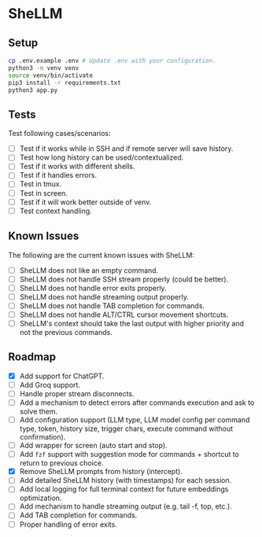# SheLLM

## Setup

```bash
cp .env.example .env # Update .env with your configuration.
python3 -m venv venv
source venv/bin/activate
pip3 install -r requirements.txt
python3 app.py
```

## Tests

Test following cases/scenarios:

- [ ] Test if it works while in SSH and if remote server will save history.
- [ ] Test how long history can be used/contextualized.
- [ ] Test if it works with different shells.
- [ ] Test if it handles errors.
- [ ] Test in tmux.
- [ ] Test in screen.
- [ ] Test if it will work better outside of venv.
- [ ] Test context handling.

## Known Issues

The following are the current known issues with SheLLM:

- [ ] SheLLM does not like an empty command.
- [ ] SheLLM does not handle SSH stream properly (could be better).
- [ ] SheLLM does not handle error exits properly.
- [ ] SheLLM does not handle streaming output properly.
- [ ] SheLLM does not handle TAB completion for commands.
- [ ] SheLLM does not handle ALT/CTRL cursor movement shortcuts.
- [ ] SheLLM's context should take the last output with higher priority and not the previous commands.

## Roadmap

- [x] Add support for ChatGPT.
- [ ] Add Groq support.
- [ ] Handle proper stream disconnects.
- [ ] Add a mechanism to detect errors after commands execution and ask to solve them.
- [ ] Add configuration support (LLM type, LLM model config per command type, token, history size, trigger chars, execute command without confirmation).
- [ ] Add wrapper for screen (auto start and stop).
- [ ] Add `fzf` support with suggestion mode for commands + shortcut to return to previous choice.
- [x] Remove SheLLM prompts from history (intercept).
- [ ] Add detailed SheLLM history (with timestamps) for each session.
- [ ] Add local logging for full terminal context for future embeddings optimization.
- [ ] Add mechanism to handle streaming output (e.g. tail -f, top, etc.).
- [ ] Add TAB completion for commands.
- [ ] Proper handling of error exits.
